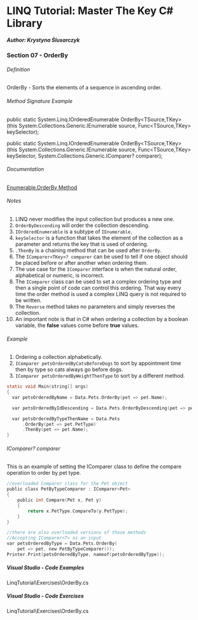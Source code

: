 # LINQ Tutorial: Master The Key C# Library

##### Author: Krystyna Ślusarczyk

### Section 07 - OrderBy

###### Definition
OrderBy - Sorts the elements of a sequence in ascending order.

###### Method Signature Example
public static System.Linq.IOrderedEnumerable<TSource> OrderBy<TSource,TKey> (this System.Collections.Generic.IEnumerable<TSource> source, Func<TSource,TKey> keySelector);

public static System.Linq.IOrderedEnumerable<TSource> OrderBy<TSource,TKey> (this System.Collections.Generic.IEnumerable<TSource> source, Func<TSource,TKey> keySelector, System.Collections.Generic.IComparer<TKey>? comparer);

###### Documentation
[Enumerable.OrderBy Method](https://learn.microsoft.com/en-us/dotnet/api/system.linq.enumerable.orderby)

###### Notes
1. LINQ never modifies the input collection but produces a new one.
2. `OrderByDescending` will order the collection descending.
3. `IOrderedEnumerable` is a subtype of `IEnumerable`.
4. `keySelector` is a function that takes the element of the collection as a parameter and returns the key that is used of ordering.
5. `.ThenBy` is a chaining method that can be used after `OrderBy`.
6. The `IComparer<TKey>? comparer` can be used to tell if one object should be placed before or after another when ordering them.
7. The use case for the `IComparer` interface is when the natural order, alphabetical or numeric, is incorrect.
8. The `IComparer` class can be used to set a complex ordering type and then a single point of code can control this ordering.  That way every time the order method is used a complex LINQ query is not required to be written.
9. The `Reverse` method takes no parameters and simply reverses the collection.
10. An important note is that in C# when ordering a collection by a boolean variable, the **false** values come before **true** values.

###### Example
1. Ordering a collection alphabetically.
2. `IComparer petsOrderedByCatsBeforeDogs` to sort by appointment time then by type so cats always go before dogs.
3. `IComparer petsOrderedByWeightThenType` to sort by a different method.

```c
static void Main(string[] args)
{
  var petsOrderedByName = Data.Pets.OrderBy(pet => pet.Name);

  var petsOrderedByIdDescending = Data.Pets.OrderByDescending(pet => pet.Id);

  var petsOrderedByTypeThenName = Data.Pets
      .OrderBy(pet => pet.PetType)
      .ThenBy(pet => pet.Name);
}
```


###### IComparer<TKey>? comparer

This is an example of setting the IComparer class to define the compare operation to order by pet type.

```c
//overloaded Comparer class for the Pet object
public class PetByTypeComparer : IComparer<Pet>
{
    public int Compare(Pet x, Pet y)
    {
        return x.PetType.CompareTo(y.PetType);
    }
}

//there are also overloaded versions of those methods
//Accepting IComparer<T> as an input
var petsOrderedByType = Data.Pets.OrderBy(
    pet => pet, new PetByTypeComparer());
Printer.Print(petsOrderedByType, nameof(petsOrderedByType));
```


##### Visual Studio - Code Examples

LinqTutorial\Exercises\OrderBy.cs

##### Visual Studio - Code Exercises

LinqTutorial\Exercises\OrderBy.cs
